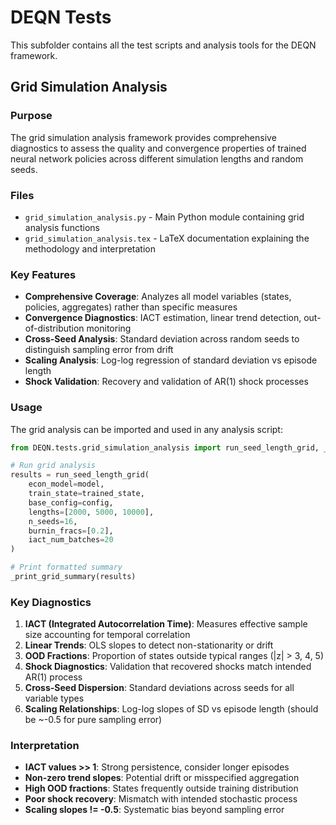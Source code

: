 # DEQN Tests

This subfolder contains all the test scripts and analysis tools for the DEQN framework.

## Grid Simulation Analysis

### Purpose

The grid simulation analysis framework provides comprehensive diagnostics to assess the quality and convergence properties of trained neural network policies across different simulation lengths and random seeds.

### Files

-   `grid_simulation_analysis.py` - Main Python module containing grid analysis functions
-   `grid_simulation_analysis.tex` - LaTeX documentation explaining the methodology and interpretation

### Key Features

-   **Comprehensive Coverage**: Analyzes all model variables (states, policies, aggregates) rather than specific measures
-   **Convergence Diagnostics**: IACT estimation, linear trend detection, out-of-distribution monitoring
-   **Cross-Seed Analysis**: Standard deviation across random seeds to distinguish sampling error from drift
-   **Scaling Analysis**: Log-log regression of standard deviation vs episode length
-   **Shock Validation**: Recovery and validation of AR(1) shock processes

### Usage

The grid analysis can be imported and used in any analysis script:

```python
from DEQN.tests.grid_simulation_analysis import run_seed_length_grid, _print_grid_summary

# Run grid analysis
results = run_seed_length_grid(
    econ_model=model,
    train_state=trained_state,
    base_config=config,
    lengths=[2000, 5000, 10000],
    n_seeds=16,
    burnin_fracs=[0.2],
    iact_num_batches=20
)

# Print formatted summary
_print_grid_summary(results)
```

### Key Diagnostics

1. **IACT (Integrated Autocorrelation Time)**: Measures effective sample size accounting for temporal correlation
2. **Linear Trends**: OLS slopes to detect non-stationarity or drift
3. **OOD Fractions**: Proportion of states outside typical ranges (|z| > 3, 4, 5)
4. **Shock Diagnostics**: Validation that recovered shocks match intended AR(1) process
5. **Cross-Seed Dispersion**: Standard deviations across seeds for all variable types
6. **Scaling Relationships**: Log-log slopes of SD vs episode length (should be ~-0.5 for pure sampling error)

### Interpretation

-   **IACT values >> 1**: Strong persistence, consider longer episodes
-   **Non-zero trend slopes**: Potential drift or misspecified aggregation
-   **High OOD fractions**: States frequently outside training distribution
-   **Poor shock recovery**: Mismatch with intended stochastic process
-   **Scaling slopes != -0.5**: Systematic bias beyond sampling error
